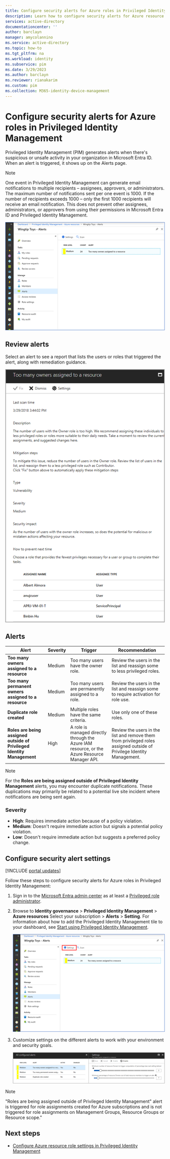 ```yaml
---
title: Configure security alerts for Azure roles in Privileged Identity Management
description: Learn how to configure security alerts for Azure resource roles in Privileged Identity Management (PIM).
services: active-directory
documentationcenter: ''
author: barclayn
manager: amycolannino
ms.service: active-directory
ms.topic: how-to
ms.tgt_pltfrm: na
ms.workload: identity
ms.subservice: pim
ms.date: 3/29/2023
ms.author: barclayn
ms.reviewer: rianakarim
ms.custom: pim
ms.collection: M365-identity-device-management
---
```


# Configure security alerts for Azure roles in Privileged Identity Management

Privileged Identity Management (PIM) generates alerts when there's suspicious or unsafe activity in your organization in Microsoft Entra ID. When an alert is triggered, it shows up on the Alerts page.

>[!NOTE]
>One event in Privileged Identity Management can generate email notifications to multiple recipients – assignees, approvers, or administrators. The maximum number of notifications sent per one event is 1000. If the number of recipients exceeds 1000 – only the first 1000 recipients will receive an email notification. This does not prevent other assignees, administrators, or approvers from using their permissions in Microsoft Entra ID and Privileged Identity Management.

![Screenshot of the alerts page listing alert, risk level, and count.](media/pim-resource-roles-configure-alerts/rbac-alerts-page.png)

## Review alerts

Select an alert to see a report that lists the users or roles that triggered the alert, along with remediation guidance.

![Screenshot of the alert report showing last scan time, description, mitigation steps, type, severity, security impact, and how to prevent next time.](media/pim-resource-roles-configure-alerts/rbac-alert-info.png)

## Alerts

Alert | Severity | Trigger | Recommendation
--- | --- | --- | ---
**Too many owners assigned to a resource** | Medium | Too many users have the owner role. | Review the users in the list and reassign some to less privileged roles.
**Too many permanent owners assigned to a resource** | Medium | Too many users are permanently assigned to a role. | Review the users in the list and reassign some to require activation for role use.
**Duplicate role created** | Medium | Multiple roles have the same criteria. | Use only one of these roles.
**Roles are being assigned outside of Privileged Identity Management** | High | A role is managed directly through the Azure IAM resource, or the Azure Resource Manager API. | Review the users in the list and remove them from privileged roles assigned outside of Privilege Identity Management. 

>[!NOTE]
> For the **Roles are being assigned outside of Privileged Identity Management** alerts, you may encounter duplicate notifications. These duplications may primarily be related to a potential live site incident where notifications are being sent again. 

### Severity

- **High**: Requires immediate action because of a policy violation. 
- **Medium**: Doesn't require immediate action but signals a potential policy violation.
- **Low**: Doesn't require immediate action but suggests a preferred policy change.

## Configure security alert settings

[!INCLUDE [portal updates](~/includes/portal-update.md)]

Follow these steps to configure security alerts for Azure roles in Privileged Identity Management:

1. Sign in to the [Microsoft Entra admin center](https://entra.microsoft.com) as at least a [Privileged role administrator](~/identity/role-based-access-control/permissions-reference.md#privileged-role-administrator).

1. Browse to **Identity governance** > **Privileged Identity Management** > **Azure resources** Select your subscription > **Alerts** > **Setting**. For information about how to add the Privileged Identity Management tile to your dashboard, see [Start using Privileged Identity Management](pim-getting-started.md).

    ![Screenshot of the alerts page with settings highlighted.](media/pim-resource-roles-configure-alerts/rbac-navigate-settings.png)

1. Customize settings on the different alerts to work with your environment and security goals.

    ![Screenshot of the alert setting.](media/pim-resource-roles-configure-alerts/rbac-alert-settings.png)

>[!NOTE]
>"Roles are being assigned outside of Privileged Identity Management" alert is triggered for role assignments created for Azure subscriptions and is not triggered for role assignments on Management Groups, Resource Groups or Resource scope."

## Next steps

- [Configure Azure resource role settings in Privileged Identity Management](pim-resource-roles-configure-role-settings.md)
